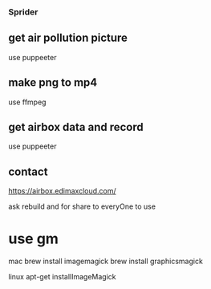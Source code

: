 ### Sprider

## get air pollution picture

use puppeeter

## make png to mp4

use ffmpeg

## get airbox data and record

use puppeeter

## contact

https://airbox.edimaxcloud.com/

ask rebuild and for share to everyOne to use

# use gm

mac
brew install imagemagick
brew install graphicsmagick

linux
apt-get installImageMagick
